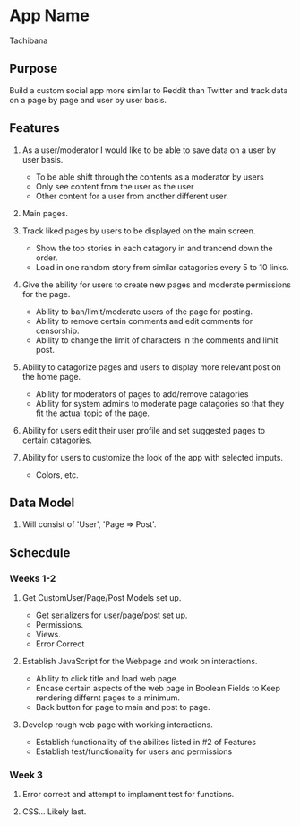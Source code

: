 # App Name
Tachibana

## Purpose
Build a custom social app more similar to Reddit than Twitter and track data on a page by page and user by user basis.

## Features

1. As a user/moderator I would like to be able to save data on a user by user basis.
    - To be able shift through the contents as a moderator by users 
    - Only see content from the user as the user 
    - Other content for a user from another different user.

2. Main pages.

3. Track liked pages by users to be displayed on the main screen.
    - Show the top stories in each catagory in and trancend down the order.
    - Load in one random story from similar catagories every 5 to 10 links.

4. Give the ability for users to create new pages and moderate permissions for the page.
    - Ability to ban/limit/moderate users of the page for posting.
    - Ability to remove certain comments and edit comments for censorship.
    - Ability to change the limit of characters in the comments and limit post.

5. Ability to catagorize pages and users to display more relevant post on the home page.
    - Ability for moderators of pages to add/remove catagories
    - Ability for system admins to moderate page catagories so that they fit the actual topic of the page.

6. Ability for users edit their user profile and set suggested pages to certain catagories.

7. Ability for users to customize the look of the app with selected imputs.
    - Colors, etc.

## Data Model

1. Will consist of 'User', 'Page => Post'.

## Schecdule

### Weeks 1-2
1. Get CustomUser/Page/Post Models set up.
    - Get serializers for user/page/post set up.
    - Permissions.
    - Views.
    - Error Correct

2. Establish JavaScript for the Webpage and work on interactions.
    - Ability to click title and load web page.
    - Encase certain aspects of the web page in Boolean Fields to Keep rendering differnt pages to a minimum.
    - Back button for page to main and post to page.
    
3. Develop rough web page with working interactions.
    - Establish functionality of the abilites listed in #2 of Features
    - Establish test/functionality for users and permissions
    

### Week 3
1. Error correct and attempt to implament test for functions.

2. CSS... Likely last.